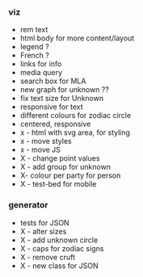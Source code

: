 ### viz

* rem text
* html body for more content/layout
* legend ? 
* French ?
* links for info
* media query 
* search box for MLA
* new graph for unknown ??  
* fix text size for Unknown
* responsive for text
* different colours for zodiac circle
* centered, responsive
* x - html with svg area, for styling
* x - move styles
* x - move JS
* X - change point values
* X - add group for unknown
* X- colour per party for person
* X - test-bed for mobile

### generator

- tests for JSON
- X - alter sizes
- X - add unknown circle
- X - caps for zodiac signs
- X - remove cruft
- X - new class for JSON
